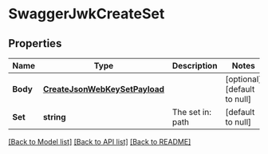 # SwaggerJwkCreateSet

## Properties
Name | Type | Description | Notes
------------ | ------------- | ------------- | -------------
**Body** | [**CreateJsonWebKeySetPayload**](createJsonWebKeySetPayload.md) |  | [optional] [default to null]
**Set** | **string** | The set in: path | [default to null]

[[Back to Model list]](../README.md#documentation-for-models) [[Back to API list]](../README.md#documentation-for-api-endpoints) [[Back to README]](../README.md)


